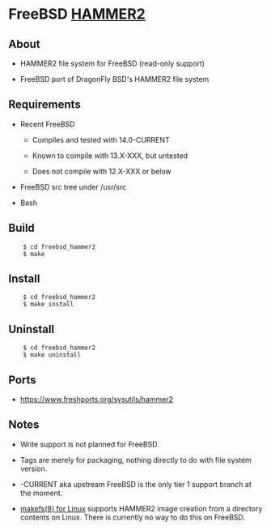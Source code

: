 FreeBSD [HAMMER2](https://gitweb.dragonflybsd.org/dragonfly.git/blob/HEAD:/sys/vfs/hammer2/DESIGN)
========

## About

+ HAMMER2 file system for FreeBSD (read-only support)

+ FreeBSD port of DragonFly BSD's HAMMER2 file system

## Requirements

+ Recent FreeBSD

    + Compiles and tested with 14.0-CURRENT

    + Known to compile with 13.X-XXX, but untested

    + Does not compile with 12.X-XXX or below

+ FreeBSD src tree under /usr/src

+ Bash

## Build

        $ cd freebsd_hammer2
        $ make

## Install

        $ cd freebsd_hammer2
        $ make install

## Uninstall

        $ cd freebsd_hammer2
        $ make uninstall

## Ports

+ https://www.freshports.org/sysutils/hammer2

## Notes

+ Write support is not planned for FreeBSD.

+ Tags are merely for packaging, nothing directly to do with file system version.

+ -CURRENT aka upstream FreeBSD is the only tier 1 support branch at the moment.

+ [makefs(8) for Linux](https://github.com/kusumi/makefs) supports HAMMER2 image creation from a directory contents on Linux. There is currently no way to do this on FreeBSD.
